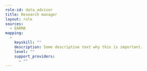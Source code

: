 ```yaml
---
role-id: data_advisor
title: Research manager
layout: role
sources: 
  - EARMA
mapping: 
  - 
    keyskill: ""
    description: Some descriptive text why this is important.
    level: ""
    support_providers: 
      - ""
---
```

